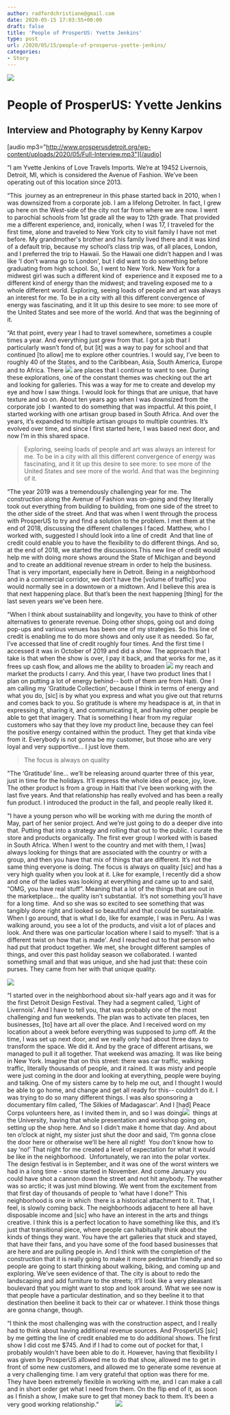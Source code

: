 ```yaml
---
author: radfordchristiane@gmail.com
date: 2020-05-15 17:03:55+00:00
draft: false
title: 'People of ProsperUS: Yvette Jenkins'
type: post
url: /2020/05/15/people-of-prosperus-yvette-jenkins/
categories:
- Story
---
```




![](http://www.prosperusdetroit.org/wp-content/uploads/2020/05/KAR72031_InPixio-300x200.jpg)



# People of ProsperUS: Yvette Jenkins




## Interview and Photography by Kenny Karpov


[audio mp3="http://www.prosperusdetroit.org/wp-content/uploads/2020/05/Full-Interview.mp3"][/audio]

“I am Yvette Jenkins of Love Travels Imports. We’re at 19452 Livernois, Detroit, MI, which is considered the Avenue of Fashion. We’ve been operating out of this location since 2013.

“This  journey as an entrepreneur in this phase started back in 2010, when I was downsized from a corporate job. I am a lifelong Detroiter. In fact, I grew up here on the West-side of the city not far from where we are now. I went to parochial schools from 1st grade all the way to 12th grade. That provided me a different experience, and, ironically, when I was 17, I traveled for the first time, alone and traveled to New York city to visit family I have not met before. My grandmother's brother and his family lived there and it was kind of a default trip, because my school’s class trip was, of all places, London, and I preferred the trip to Hawaii. So the Hawaii one didn’t happen and I was like 'I don’t wanna go to London', but I did want to do something before graduating from high school. So, I went to New York. New York for a midwest girl was such a different kind of  experience and it exposed me to a different kind of energy than the midwest; and traveling exposed me to a whole different world. Exploring, seeing loads of people and art was always an interest for me. To be in a city with all this different convergence of energy was fascinating, and it lit up this desire to see more: to see more of the United States and see more of the world. And that was the beginning of it. 

“At that point, every year I had to travel somewhere, sometimes a couple times a year. And everything just grew from that. I got a job that I particularly wasn’t fond of, but [it] was a way to pay for school and that continued [to allow] me to explore other countries. I would say, I’ve been to roughly 40 of the States, and to the Caribbean, Asia, South America, Europe and to Africa. There ![](http://www.prosperusdetroit.org/wp-content/uploads/2020/05/KAR72201_InPixio-300x200.jpg)
are places that I continue to want to see. During these explorations, one of the constant themes was checking out the art and looking for galleries. This was a way for me to create and develop my eye and how I saw things. I would look for things that are unique, that have texture and so on. About ten years ago when I was downsized from the corporate job  I wanted to do something that was impactful. At this point, I started working with one artisan group based in South Africa. And over the years, it’s expanded to multiple artisan groups to multiple countries. It’s evolved over time, and since I first started here, I was based next door, and now I’m in this shared space. 


<blockquote>Exploring, seeing loads of people and art was always an interest for me. To be in a city with all this different convergence of energy was fascinating, and it lit up this desire to see more: to see more of the United States and see more of the world. And that was the beginning of it. </blockquote>


“The year 2019 was a tremendously challenging year for me. The construction along the Avenue of Fashion was on-going and they literally took out everything from building to building, from one side of the street to the other side of the street. And that was when I went through the process with ProsperUS to try and find a solution to the problem. I met them at the end of 2018, discussing the different challenges I faced. Matthew, who I worked with, suggested I should look into a line of credit  And that line of credit could enable you to have the flexibility to do different things. And so, at the end of 2018, we started the discussions.This new line of credit would help me with doing more shows around the State of Michigan and beyond and to create an additional revenue stream in order to help the business. That is very important, especially here in Detroit. Being in a neighborhood and in a commercial corridor, we don’t have the [volume of traffic] you would normally see in a downtown or a midtown. And I believe this area is that next happening place. But that’s been the next happening [thing] for the last seven years we’ve been here.

"When I think about sustainability and longevity, you have to think of other alternatives to generate revenue. Doing other shops, going out and doing pop-ups and various venues has been one of my strategies. So this line of credit is enabling me to do more shows and only use it as needed. So far, I’ve accessed that line of credit roughly four times. And the first time I accessed it was in October of 2019 and did a show. The approach that I take is that when the show is over, I pay it back, and that works for me, as it frees up cash flow, and allows me the ability to broaden ![](http://www.prosperusdetroit.org/wp-content/uploads/2020/05/KAR72311_InPixio-200x300.jpg)
my reach and market the products I carry. And this year, I have two product lines that I plan on putting a lot of energy behind-- both of them are from Haiti. One I am calling my ‘Gratitude Collection’, because I think in terms of energy and what you do, [sic] is by what you express and what you give out that returns and comes back to you. So gratitude is where my headspace is at, in that in expressing it, sharing it, and communicating it, and having other people be able to get that imagery. That is something I hear from my regular customers who say that they love my product line, because they can feel the positive energy contained within the product. They get that kinda vibe from it. Everybody is not gonna be my customer, but those who are very loyal and very supportive... I just love them. 


<blockquote>The focus is always on quality </blockquote>


"The ‘Gratitude’ line... we’ll be releasing around quarter three of this year, just in time for the holidays. It’ll express the whole idea of peace, joy, love. The other product is from a group in Haiti that I’ve been working with the last five years. And that relationship has really evolved and has been a really fun product. I introduced the product in the fall, and people really liked it. 

"I have a young person who will be working with me during the month of May, part of her senior project. And we’re just going to do a deeper dive into that. Putting that into a strategy and rolling that out to the public. I curate the store and products organically. The first ever group I worked with is based in South Africa. When I went to the country and met with them, I [was] always looking for things that are associated with the country or with a group, and then you have that mix of things that are different. It’s not the same thing everyone is doing. The focus is always on quality [sic] and has a very high quality when you look at it. Like for example, I recently did a show and one of the ladies was looking at everything and came up to and said, “OMG, you have real stuff”. Meaning that a lot of the things that are out in the marketplace... the quality isn't substantial.  It’s not something you’ll have for a long time.  And so she was so excited to see something that was tangibly done right and looked so beautiful and that could be sustainable. When I go around, that is what I do, like for example, I was in Peru. As I was walking around, you see a lot of the products, and visit a lot of places and look. And there was one particular location where I said to myself: 'that is a different twist on how that is made'. And I reached out to that person who had put that product together. We met, she brought different samples of things, and over this past holiday season we collaborated. I wanted something small and that was unique, and she had just that: these coin purses. They came from her with that unique quality. 

![](http://www.prosperusdetroit.org/wp-content/uploads/2020/05/KAR72411_InPixio-300x200.jpg)


“I started over in the neighborhood about six-half years ago and it was for the first Detroit Design Festival. They had a segment called, ‘Light of Livernois’. And I have to tell you, that was probably one of the most challenging and fun weekends. The plan was to activate ten places, ten businesses, [to] have art all over the place. And I received word on my location about a week before everything was supposed to jump off. At the time, I was set up next door, and we really only had about three days to transform the space. We did it. And by the grace of different artisans, we managed to pull it all together. That weekend was amazing. It was like being in New York. Imagine that on this street: there was car traffic, walking traffic, literally thousands of people, and it rained. It was misty and people were just coming in the door and looking at everything, people were buying and talking. One of my sisters came by to help me out, and I thought I would be able to go home, and change and get all ready for this-- couldn’t do it. I was trying to do so many different things. I was also sponsoring a documentary film called, ‘The Silkies of Madagascar’. And I [had] Peace Corps volunteers here, as I invited them in, and so I was doing![](http://www.prosperusdetroit.org/wp-content/uploads/2020/05/KAR72141_InPixio-300x200.jpg)
 things at the University, having that whole presentation and workshop going on, setting up the shop here. And so I didn’t make it home that day. And about ten o’clock at night, my sister just shut the door and said, ‘I’m gonna close the door here or otherwise we’ll be here all night!  You don’t know how to say ‘no!’ That night for me created a level of expectation for what it would be like in the neighborhood.  Unfortunately, we ran into the polar vortex.  The design festival is in September, and it was one of the worst winters we had in a long time - snow started in November. And come January you could have shot a cannon down the street and not hit anybody. The weather was so arctic; it was just mind blowing. We went from the excitement from that first day of thousands of people to ‘what have I done?’ This neighborhood is one in which  there is a historical attachment to it. That, I feel, is slowly coming back. The neighborhoods adjacent to here all have disposable income and [sic] who have an interest in the arts and things creative. I think this is a perfect location to have something like this, and it’s just that transitional piece, where people can habitually think about the kinds of things they want. You have the art galleries that stuck and stayed, that have their fans, and you have some of the food based businesses that are here and are pulling people in. And I think with the completion of the construction that it is really going to make it more pedestrian friendly and so people are going to start thinking about walking, biking, and coming up and exploring. We’ve seen evidence of that. The city is about to redo the landscaping and add furniture to the streets; it’ll look like a very pleasant boulevard that you might want to stop and look around. What we see now is that people have a particular destination, and so they beeline it to that destination then beeline it back to their car or whatever. I think those things are gonna change, though. 



“I think the most challenging was with the construction aspect, and I really had to think about having additional revenue sources. And ProsperUS [sic] by me getting the line of credit enabled me to do additional shows. The first show I did cost me $745. And if I had to come out of pocket for that, I probably wouldn't have been able to do it. However, having that flexibility I was given by ProsperUS allowed me to do that show, allowed me to get in front of some new customers, and allowed me to generate some revenue at a very challenging time. I am very grateful that option was there for me. They have been extremely flexible in working with me, and I can make a call and in short order get what I need from them. On the flip end of it, as soon as I finish a show, I make sure to get that money back to them. It’s been a very good working relationship.”          ![](http://www.prosperusdetroit.org/wp-content/uploads/2020/05/KAR72301_InPixio-200x300.jpg)

